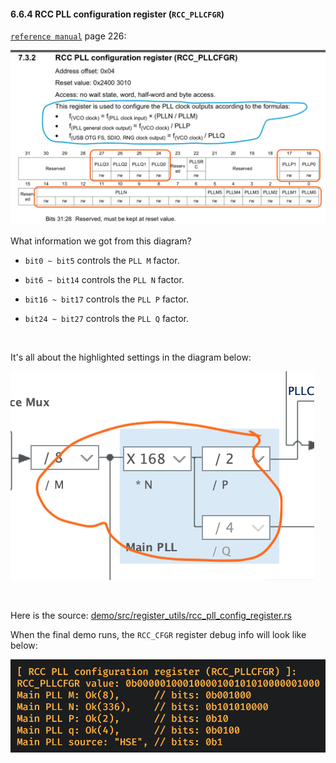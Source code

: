 #### <a name="rcc_cfgr">6.6.4 RCC PLL configuration register (`RCC_PLLCFGR`)</a>

[`reference manual`](https://github.com/wisonye/rust-embedded-with-stm32f4/blob/master/stm32f4-reference-manual.pdf) page 226:

![rcc_pll_cfgr.png](../../images/rcc_pll_cfgr.png)

What information we got from this diagram?

- `bit0 ~ bit5` controls the `PLL M` factor.

- `bit6 ~ bit14` controls the `PLL N` factor.

- `bit16 ~ bit17` controls the `PLL P` factor.

- `bit24 ~ bit27` controls the `PLL Q` factor.

</br>

It's all about the highlighted settings in the diagram below:

![rcc-pll-cfgr-responsibility-in-digram.png](../../images/rcc-pll-cfgr-responsibility-in-digram.png)

</br>

Here is the source: [demo/src/register_utils/rcc_pll_config_register.rs](https://github.com/wisonye/rust-embedded-with-stm32f4/blob/master/demo/src/register_utils/rcc_pll_config_register.rs)

When the final demo runs, the `RCC_CFGR` register debug info will look like below:

![rcc-pll-cfgr-debug.png](../../images/rcc-pll-cfgr-debug.png)

